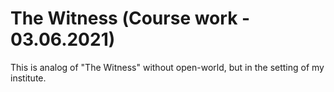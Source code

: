 # The Witness (Сourse work - 03.06.2021)

This is analog of "The Witness" without open-world, but in the setting of my institute.
